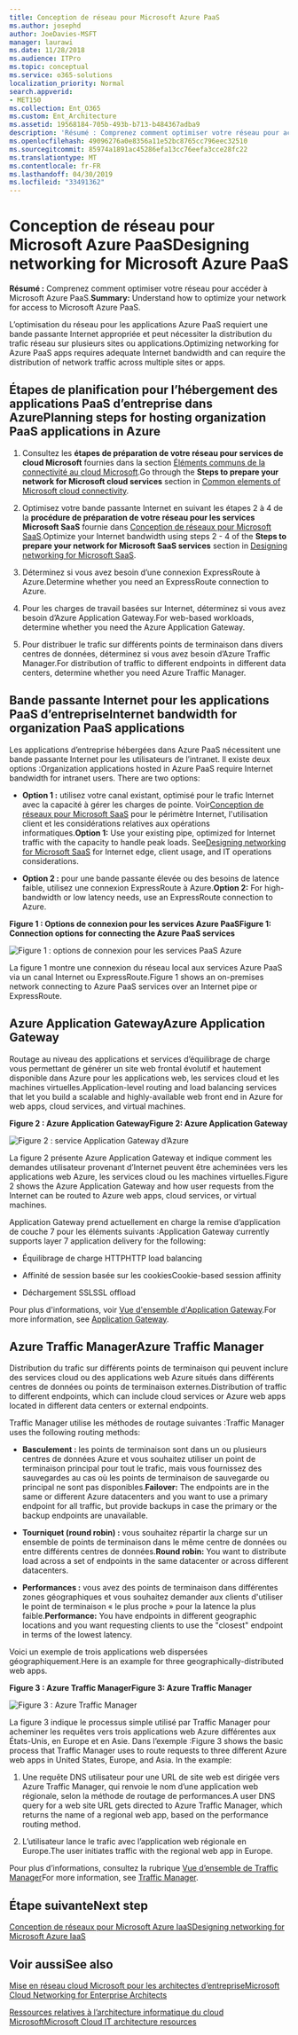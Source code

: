 ```yaml
---
title: Conception de réseau pour Microsoft Azure PaaS
ms.author: josephd
author: JoeDavies-MSFT
manager: laurawi
ms.date: 11/28/2018
ms.audience: ITPro
ms.topic: conceptual
ms.service: o365-solutions
localization_priority: Normal
search.appverid:
- MET150
ms.collection: Ent_O365
ms.custom: Ent_Architecture
ms.assetid: 19568184-705b-493b-b713-b484367adba9
description: 'Résumé : Comprenez comment optimiser votre réseau pour accéder à Microsoft Azure PaaS.'
ms.openlocfilehash: 49096276a0e8356a11e52bc8765cc796eec32510
ms.sourcegitcommit: 85974a1891ac45286efa13cc76eefa3cce28fc22
ms.translationtype: MT
ms.contentlocale: fr-FR
ms.lasthandoff: 04/30/2019
ms.locfileid: "33491362"
---
```

# <a name="designing-networking-for-microsoft-azure-paas"></a><span data-ttu-id="93653-103">Conception de réseau pour Microsoft Azure PaaS</span><span class="sxs-lookup"><span data-stu-id="93653-103">Designing networking for Microsoft Azure PaaS</span></span>

 <span data-ttu-id="93653-104">**Résumé :** Comprenez comment optimiser votre réseau pour accéder à Microsoft Azure PaaS.</span><span class="sxs-lookup"><span data-stu-id="93653-104">**Summary:** Understand how to optimize your network for access to Microsoft Azure PaaS.</span></span>
  
<span data-ttu-id="93653-105">L’optimisation du réseau pour les applications Azure PaaS requiert une bande passante Internet appropriée et peut nécessiter la distribution du trafic réseau sur plusieurs sites ou applications.</span><span class="sxs-lookup"><span data-stu-id="93653-105">Optimizing networking for Azure PaaS apps requires adequate Internet bandwidth and can require the distribution of network traffic across multiple sites or apps.</span></span>
  
## <a name="planning-steps-for-hosting-organization-paas-applications-in-azure"></a><span data-ttu-id="93653-106">Étapes de planification pour l’hébergement des applications PaaS d’entreprise dans Azure</span><span class="sxs-lookup"><span data-stu-id="93653-106">Planning steps for hosting organization PaaS applications in Azure</span></span>

1. <span data-ttu-id="93653-107">Consultez les **étapes de préparation de votre réseau pour services de cloud Microsoft** fournies dans la section [Éléments communs de la connectivité au cloud Microsoft](common-elements-of-microsoft-cloud-connectivity.md).</span><span class="sxs-lookup"><span data-stu-id="93653-107">Go through the **Steps to prepare your network for Microsoft cloud services** section in [Common elements of Microsoft cloud connectivity](common-elements-of-microsoft-cloud-connectivity.md).</span></span>
    
2. <span data-ttu-id="93653-108">Optimisez votre bande passante Internet en suivant les étapes 2 à 4 de la **procédure de préparation de votre réseau pour les services Microsoft SaaS** fournie dans [Conception de réseaux pour Microsoft SaaS](designing-networking-for-microsoft-saas.md).</span><span class="sxs-lookup"><span data-stu-id="93653-108">Optimize your Internet bandwidth using steps 2 - 4 of the **Steps to prepare your network for Microsoft SaaS services** section in [Designing networking for Microsoft SaaS](designing-networking-for-microsoft-saas.md).</span></span>
    
3. <span data-ttu-id="93653-109">Déterminez si vous avez besoin d’une connexion ExpressRoute à Azure.</span><span class="sxs-lookup"><span data-stu-id="93653-109">Determine whether you need an ExpressRoute connection to Azure.</span></span>
    
4. <span data-ttu-id="93653-110">Pour les charges de travail basées sur Internet, déterminez si vous avez besoin d’Azure Application Gateway.</span><span class="sxs-lookup"><span data-stu-id="93653-110">For web-based workloads, determine whether you need the Azure Application Gateway.</span></span>
    
5. <span data-ttu-id="93653-111">Pour distribuer le trafic sur différents points de terminaison dans divers centres de données, déterminez si vous avez besoin d’Azure Traffic Manager.</span><span class="sxs-lookup"><span data-stu-id="93653-111">For distribution of traffic to different endpoints in different data centers, determine whether you need Azure Traffic Manager.</span></span>
    
## <a name="internet-bandwidth-for-organization-paas-applications"></a><span data-ttu-id="93653-112">Bande passante Internet pour les applications PaaS d’entreprise</span><span class="sxs-lookup"><span data-stu-id="93653-112">Internet bandwidth for organization PaaS applications</span></span>

<span data-ttu-id="93653-p101">Les applications d’entreprise hébergées dans Azure PaaS nécessitent une bande passante Internet pour les utilisateurs de l’intranet. Il existe deux options :</span><span class="sxs-lookup"><span data-stu-id="93653-p101">Organization applications hosted in Azure PaaS require Internet bandwidth for intranet users. There are two options:</span></span>
  
- <span data-ttu-id="93653-p102">**Option 1 :** utilisez votre canal existant, optimisé pour le trafic Internet avec la capacité à gérer les charges de pointe. Voir[Conception de réseaux pour Microsoft SaaS](designing-networking-for-microsoft-saas.md) pour le périmètre Internet, l'utilisation client et les considérations relatives aux opérations informatiques.</span><span class="sxs-lookup"><span data-stu-id="93653-p102">**Option 1:** Use your existing pipe, optimized for Internet traffic with the capacity to handle peak loads. See[Designing networking for Microsoft SaaS](designing-networking-for-microsoft-saas.md) for Internet edge, client usage, and IT operations considerations.</span></span>
    
- <span data-ttu-id="93653-117">**Option 2 :** pour une bande passante élevée ou des besoins de latence faible, utilisez une connexion ExpressRoute à Azure.</span><span class="sxs-lookup"><span data-stu-id="93653-117">**Option 2:** For high-bandwidth or low latency needs, use an ExpressRoute connection to Azure.</span></span>
    
<span data-ttu-id="93653-118">**Figure 1 : Options de connexion pour les services Azure PaaS**</span><span class="sxs-lookup"><span data-stu-id="93653-118">**Figure 1: Connection options for connecting the Azure PaaS services**</span></span>

![Figure 1 : options de connexion pour les services PaaS Azure](media/Network-Poster/PaaS1.png)
  
<span data-ttu-id="93653-120">La figure 1 montre une connexion du réseau local aux services Azure PaaS via un canal Internet ou ExpressRoute.</span><span class="sxs-lookup"><span data-stu-id="93653-120">Figure 1 shows an on-premises network connecting to Azure PaaS services over an Internet pipe or ExpressRoute.</span></span>
  
## <a name="azure-application-gateway"></a><span data-ttu-id="93653-121">Azure Application Gateway</span><span class="sxs-lookup"><span data-stu-id="93653-121">Azure Application Gateway</span></span>

<span data-ttu-id="93653-122">Routage au niveau des applications et services d’équilibrage de charge vous permettant de générer un site web frontal évolutif et hautement disponible dans Azure pour les applications web, les services cloud et les machines virtuelles.</span><span class="sxs-lookup"><span data-stu-id="93653-122">Application-level routing and load balancing services that let you build a scalable and highly-available web front end in Azure for web apps, cloud services, and virtual machines.</span></span> 
  
<span data-ttu-id="93653-123">**Figure 2 : Azure Application Gateway**</span><span class="sxs-lookup"><span data-stu-id="93653-123">**Figure 2: Azure Application Gateway**</span></span>

![Figure 2 : service Application Gateway d’Azure](media/Network-Poster/PaaS2.png)
  
<span data-ttu-id="93653-125">La figure 2 présente Azure Application Gateway et indique comment les demandes utilisateur provenant d’Internet peuvent être acheminées vers les applications web Azure, les services cloud ou les machines virtuelles.</span><span class="sxs-lookup"><span data-stu-id="93653-125">Figure 2 shows the Azure Application Gateway and how user requests from the Internet can be routed to Azure web apps, cloud services, or virtual machines.</span></span>
  
<span data-ttu-id="93653-126">Application Gateway prend actuellement en charge la remise d’application de couche 7 pour les éléments suivants :</span><span class="sxs-lookup"><span data-stu-id="93653-126">Application Gateway currently supports layer 7 application delivery for the following:</span></span>
  
- <span data-ttu-id="93653-127">Équilibrage de charge HTTP</span><span class="sxs-lookup"><span data-stu-id="93653-127">HTTP load balancing</span></span>
    
- <span data-ttu-id="93653-128">Affinité de session basée sur les cookies</span><span class="sxs-lookup"><span data-stu-id="93653-128">Cookie-based session affinity</span></span>
    
- <span data-ttu-id="93653-129">Déchargement SSL</span><span class="sxs-lookup"><span data-stu-id="93653-129">SSL offload</span></span>
    
<span data-ttu-id="93653-130">Pour plus d'informations, voir [Vue d'ensemble d'Application Gateway](https://docs.microsoft.com/azure/application-gateway/application-gateway-introduction).</span><span class="sxs-lookup"><span data-stu-id="93653-130">For more information, see [Application Gateway](https://docs.microsoft.com/azure/application-gateway/application-gateway-introduction).</span></span>
  
## <a name="azure-traffic-manager"></a><span data-ttu-id="93653-131">Azure Traffic Manager</span><span class="sxs-lookup"><span data-stu-id="93653-131">Azure Traffic Manager</span></span>

<span data-ttu-id="93653-132">Distribution du trafic sur différents points de terminaison qui peuvent inclure des services cloud ou des applications web Azure situés dans différents centres de données ou points de terminaison externes.</span><span class="sxs-lookup"><span data-stu-id="93653-132">Distribution of traffic to different endpoints, which can include cloud services or Azure web apps located in different data centers or external endpoints.</span></span>
  
<span data-ttu-id="93653-133">Traffic Manager utilise les méthodes de routage suivantes :</span><span class="sxs-lookup"><span data-stu-id="93653-133">Traffic Manager uses the following routing methods:</span></span>
  
- <span data-ttu-id="93653-134">**Basculement :** les points de terminaison sont dans un ou plusieurs centres de données Azure et vous souhaitez utiliser un point de terminaison principal pour tout le trafic, mais vous fournissez des sauvegardes au cas où les points de terminaison de sauvegarde ou principal ne sont pas disponibles.</span><span class="sxs-lookup"><span data-stu-id="93653-134">**Failover:** The endpoints are in the same or different Azure datacenters and you want to use a primary endpoint for all traffic, but provide backups in case the primary or the backup endpoints are unavailable.</span></span>
    
- <span data-ttu-id="93653-135">**Tourniquet (round robin) :** vous souhaitez répartir la charge sur un ensemble de points de terminaison dans le même centre de données ou entre différents centres de données.</span><span class="sxs-lookup"><span data-stu-id="93653-135">**Round robin:** You want to distribute load across a set of endpoints in the same datacenter or across different datacenters.</span></span>
    
- <span data-ttu-id="93653-136">**Performances :** vous avez des points de terminaison dans différentes zones géographiques et vous souhaitez demander aux clients d'utiliser le point de terminaison « le plus proche » pour la latence la plus faible.</span><span class="sxs-lookup"><span data-stu-id="93653-136">**Performance:** You have endpoints in different geographic locations and you want requesting clients to use the "closest" endpoint in terms of the lowest latency.</span></span>
    
<span data-ttu-id="93653-137">Voici un exemple de trois applications web dispersées géographiquement.</span><span class="sxs-lookup"><span data-stu-id="93653-137">Here is an example for three geographically-distributed web apps.</span></span>
  
<span data-ttu-id="93653-138">**Figure 3 : Azure Traffic Manager**</span><span class="sxs-lookup"><span data-stu-id="93653-138">**Figure 3: Azure Traffic Manager**</span></span>

![Figure 3 : Azure Traffic Manager](media/Network-Poster/PaaS3.png)
  
<span data-ttu-id="93653-p103">La figure 3 indique le processus simple utilisé par Traffic Manager pour acheminer les requêtes vers trois applications web Azure différentes aux États-Unis, en Europe et en Asie. Dans l’exemple :</span><span class="sxs-lookup"><span data-stu-id="93653-p103">Figure 3 shows the basic process that Traffic Manager uses to route requests to three different Azure web apps in United States, Europe, and Asia. In the example:</span></span>
  
1. <span data-ttu-id="93653-142">Une requête DNS utilisateur pour une URL de site web est dirigée vers Azure Traffic Manager, qui renvoie le nom d’une application web régionale, selon la méthode de routage de performances.</span><span class="sxs-lookup"><span data-stu-id="93653-142">A user DNS query for a web site URL gets directed to Azure Traffic Manager, which returns the name of a regional web app, based on the performance routing method.</span></span>
    
2. <span data-ttu-id="93653-143">L’utilisateur lance le trafic avec l’application web régionale en Europe.</span><span class="sxs-lookup"><span data-stu-id="93653-143">The user initiates traffic with the regional web app in Europe.</span></span>
    
<span data-ttu-id="93653-144">Pour plus d’informations, consultez la rubrique [Vue d’ensemble de Traffic Manager](https://docs.microsoft.com/azure/traffic-manager/traffic-manager-overview)</span><span class="sxs-lookup"><span data-stu-id="93653-144">For more information, see [Traffic Manager](https://docs.microsoft.com/azure/traffic-manager/traffic-manager-overview).</span></span>

## <a name="next-step"></a><span data-ttu-id="93653-145">Étape suivante</span><span class="sxs-lookup"><span data-stu-id="93653-145">Next step</span></span>

[<span data-ttu-id="93653-146">Conception de réseaux pour Microsoft Azure IaaS</span><span class="sxs-lookup"><span data-stu-id="93653-146">Designing networking for Microsoft Azure IaaS</span></span>](designing-networking-for-microsoft-azure-iaas.md)
 
## <a name="see-also"></a><span data-ttu-id="93653-147">Voir aussi</span><span class="sxs-lookup"><span data-stu-id="93653-147">See also</span></span>

[<span data-ttu-id="93653-148">Mise en réseau cloud Microsoft pour les architectes d’entreprise</span><span class="sxs-lookup"><span data-stu-id="93653-148">Microsoft Cloud Networking for Enterprise Architects</span></span>](microsoft-cloud-networking-for-enterprise-architects.md)
  
[<span data-ttu-id="93653-149">Ressources relatives à l’architecture informatique du cloud Microsoft</span><span class="sxs-lookup"><span data-stu-id="93653-149">Microsoft Cloud IT architecture resources</span></span>](microsoft-cloud-it-architecture-resources.md)

